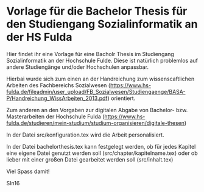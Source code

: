 # Vorlage für die Bachelor Thesis für den Studiengang Sozialinformatik an der HS Fulda

Hier findet ihr eine Vorlage für eine Bacholr Thesis im Studiengang Sozialinformatik an der Hochschule Fulde.
Diese ist natürlich problemlos auf andere Studiengänge und/oder Hochschulen anpassbar.

Hierbai wurde sich zum einen an der Handreichung zum wissenscaftlichen Arbeiten des Fachbereichs Sozialwesen (https://www.hs-fulda.de/fileadmin/user_upload/FB_Sozialwesen/Studiengaenge/BASA-P/Handreichung_WissArbeiten_2013.pdf) orientiert.

Zum anderen an den Vorgaben zur digitalen Abgabe von Bachelor- bzw. Masterarbeiten der Hochschule Fulda (https://www.hs-fulda.de/studieren/mein-studium/studium-organisieren/digitale-thesen)

In der Datei src/konfiguration.tex wird die Arbeit personalisiert. 

In der Datei bachelorthesis.tex kann festgelegt werden, ob für jedes Kapitel eine eigene Datei genutzt werden soll (src/chapter/kapitelname.tex) oder ob lieber mit einer großen Datei gearbeitet werden soll (src/inhalt.tex)

Viel Spass damit!

SIn16